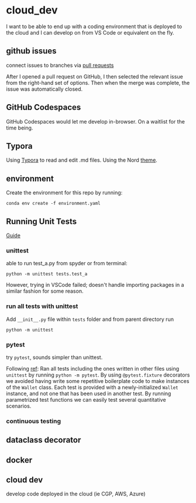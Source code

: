 # cloud_dev
I want to be able to end up with a coding environment that is deployed to the cloud and I can develop on from VS Code or equivalent on the fly.

## github issues

connect issues to branches via [pull requests](https://github.blog/2013-05-14-closing-issues-via-pull-requests/)

After I opened a pull request on GitHub, I then selected the relevant issue from the right-hand set of options. Then when the merge was complete, the issue was automatically closed.

## GitHub Codespaces

GitHub Codespaces would let me develop in-browser. On a waitlist for the time being.

## Typora

Using [Typora](https://typora.io/) to read and edit .md files. Using the Nord [theme](https://theme.typora.io/theme/Nord/).

## environment

Create the environment for this repo by running:

`conda env create -f environment.yaml`

## Running Unit Tests

[Guide](https://realpython.com/python-testing/)

### unittest

able to run test_a.py from spyder or from terminal:

`python -m unittest tests.test_a`

However, trying in VSCode failed; doesn't handle importing packages in a similar fashion for some reason.

### run all tests with unittest

Add `__init__.py` file within `tests` folder and from parent directory run

`python -m unittest`

### pytest

try `pytest`, sounds simpler than unittest.

Following [ref](https://semaphoreci.com/community/tutorials/testing-python-applications-with-pytest): Ran all tests including the ones written in other files using `unittest` by running `python -m pytest`. By using `@pytest.fixture` decorators we avoided having write some repetitive boilerplate code to make instances of the `Wallet` class. Each test is provided with a newly-initialized `Wallet` instance, and not one that has been used in another test. By running parametrized test functions we can easily test several quantitative scenarios.

### continuous testing



## dataclass decorator

## docker

## cloud dev

develop code deployed in the cloud (ie CGP, AWS, Azure)
